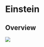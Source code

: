 # Einstein

## Overview

![](https://s3-us-west-2.amazonaws.com/notion-static/c4c761169f854274b040452774649239/einstein.jpg)
